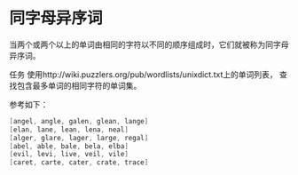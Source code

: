 # 同字母异序词
当两个或两个以上的单词由相同的字符以不同的顺序组成时，它们就被称为同字母异序词。

任务
使用http://wiki.puzzlers.org/pub/wordlists/unixdict.txt上的单词列表，
查找包含最多单词的相同字符的单词集。

参考如下：
```java 
[angel, angle, galen, glean, lange]
[elan, lane, lean, lena, neal]
[alger, glare, lager, large, regal]
[abel, able, bale, bela, elba]
[evil, levi, live, veil, vile]
[caret, carte, cater, crate, trace]
```
